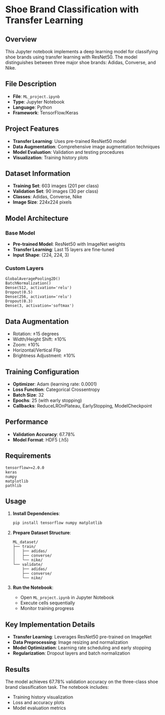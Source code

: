 # Shoe Brand Classification with Transfer Learning

## Overview

This Jupyter notebook implements a deep learning model for classifying shoe brands using transfer learning with ResNet50. The model distinguishes between three major shoe brands: Adidas, Converse, and Nike.

## File Description

- **File**: `ML_project.ipynb`
- **Type**: Jupyter Notebook
- **Language**: Python
- **Framework**: TensorFlow/Keras

## Project Features

- **Transfer Learning**: Uses pre-trained ResNet50 model
- **Data Augmentation**: Comprehensive image augmentation techniques
- **Model Evaluation**: Validation and testing procedures
- **Visualization**: Training history plots

## Dataset Information

- **Training Set**: 603 images (201 per class)
- **Validation Set**: 90 images (30 per class)
- **Classes**: Adidas, Converse, Nike
- **Image Size**: 224x224 pixels

## Model Architecture

### Base Model
- **Pre-trained Model**: ResNet50 with ImageNet weights
- **Transfer Learning**: Last 15 layers are fine-tuned
- **Input Shape**: (224, 224, 3)

### Custom Layers
```
GlobalAveragePooling2D()
BatchNormalization()
Dense(512, activation='relu')
Dropout(0.5)
Dense(256, activation='relu')
Dropout(0.3)
Dense(3, activation='softmax')
```

## Data Augmentation

- Rotation: ±15 degrees
- Width/Height Shift: ±10%
- Zoom: ±10%
- Horizontal/Vertical Flip
- Brightness Adjustment: ±10%

## Training Configuration

- **Optimizer**: Adam (learning rate: 0.0001)
- **Loss Function**: Categorical Crossentropy
- **Batch Size**: 32
- **Epochs**: 25 (with early stopping)
- **Callbacks**: ReduceLROnPlateau, EarlyStopping, ModelCheckpoint

## Performance

- **Validation Accuracy**: 67.78%
- **Model Format**: HDF5 (.h5)

## Requirements

```
tensorflow>=2.0.0
keras
numpy
matplotlib
pathlib
```

## Usage

1. **Install Dependencies**:
   ```bash
   pip install tensorflow numpy matplotlib
   ```

2. **Prepare Dataset Structure**:
   ```
   ML_dataset/
   ├── train/
   │   ├── adidas/
   │   ├── converse/
   │   └── nike/
   └── validate/
       ├── adidas/
       ├── converse/
       └── nike/
   ```

3. **Run the Notebook**:
   - Open `ML_project.ipynb` in Jupyter Notebook
   - Execute cells sequentially
   - Monitor training progress

## Key Implementation Details

- **Transfer Learning**: Leverages ResNet50 pre-trained on ImageNet
- **Data Preprocessing**: Image resizing and normalization
- **Model Optimization**: Learning rate scheduling and early stopping
- **Regularization**: Dropout layers and batch normalization

## Results

The model achieves 67.78% validation accuracy on the three-class shoe brand classification task. The notebook includes:

- Training history visualization
- Loss and accuracy plots
- Model evaluation metrics
